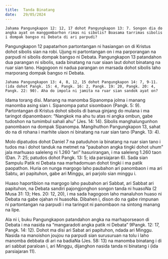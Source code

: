 ```yaml
---
title:  Tanda Binatang
date:   29/05/2024
---
```


`Jahama Pangungkapon 12: 12, 17 dohot Pangungkapon 13: 7. Songon dia do angka ayat on manggombarhon rimas ni sibolis? Boasama tarrimas sibolis i dompak bangso ni Debata di ari parpudi?`

Pangungkapon 12 papatarhon partontangan ni hasiangan on di Kristus dohot sibolis sian na robi. Ujung ni partontangan on i ma parporangan na parpudi ni sibolis dompak bangso ni Debata. Pangungkapon 13 patandahon dua parangan ni sibolis, sada binatang na ruar siaan laut dohot binatang na ruar sian tano. Hagogoon ni nadua parangan on marsada dohot sibolis laho marporang dompak bangso ni Debata.

`Jahama Pangungkapon 13: 4, 8, 12, 15 dohot Pangungkapon 14: 7, 9-11. (ida dohot Pangk. 15: 4, Pangk. 16: 2, Pangk. 19: 20, Pangk. 20: 4, Pangk. 22: 90). Aha do impola ni jamita na ruar sian sandok ayat on?`

Idama torang disi. Manang na manomba Sipanompa jolma i manang manomba asing sian i. Sipanompa patut sisombaon (Pangk. 5: 9). Partontangan di Kristus dohot sibolis di banua ginjang do mulana i ma taringot dipanombaon: “Nangkok ma ahu tu atas ni angka ombun, gabe tudoshon na tumimbul sahali ahu” (Jes. 14: 14). Sibolis manghalungunhon panombaon na dompak Sipanompa. Mangihuthon Pangungkapon 13, sahat do na di rohana i marhite ulaon ni binatang na ruar sian tano (Pangk. 13: 4).

Molo dipatudos dohot Daniel 7 na patuduhon ia binatang na ruar sian tano i tudos ma i dohot tanduk na metmet na “paubahon angka tingki dohot uhum” jala marhuaso saleleng ni 1.260 “ari” hasurirangan, i ma saleleng 1.260 taon (Dan. 7: 25; patudos dohot Pangk. 13: 5; ida parsiajaran 6). Sada sian Sampulu Patik ni Debata naa marhadomuan dohot tingki i ma patik paopathon. Huria on nunga margogo laho paubahon ari panombaon i ma ari Sabtu, ari papituhon, gabe ari Minggu, ari parjolo sian minggu i.

Huaso haportibion na margogo laho paubahon ari Sabbat, ari Sabbat ari papituhon, na Debata sandiri pajongjonghon songon tanda ni huasoNa (2 Musa 31: 13; Hes. 20: 12, 20), i ma sada hagogoon laho manaluhon huaso ni Debata na gabe ojahan ni huasoNa. Dibahen i, dison do na gabe rimpunan ni partontangan na parpudi i ma taringot ni panombaon na sintong manang na lipe.

Ala ni i, buku Pangungkapon patandahon angka na marhaporseaon di Debata i ma nasida na “mangaradoti angka patik ni Debata” 9Pangk. 12: 17, Pangk. 14: 12). Dohot ma disi ari Sabat ari papituhon, ndada ari Minggu. Nasida na manoishon joujou na parpudi sian surusuruan na tolu i laho manomba debbata di ari na badiaNa (Jes. 58: 13) na manomba binatang i di ari sabbat paraloan i, ari Minggu, dijanghon nasida tanda ni binatang i (ida parsiajaran 11).